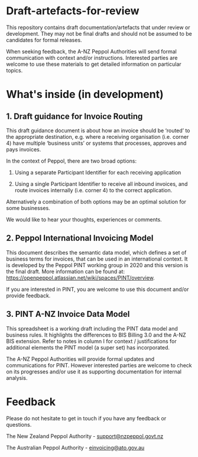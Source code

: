 # Draft-artefacts-for-review
This repository contains draft documentation/artefacts that under review or development. They may not be final drafts and should not be assumed to be candidates for formal releases. 

When seeking feedback, the A-NZ Peppol Authorities will send formal communication with context and/or instructions. 
Interested parties are welcome to use these materials to get detailed information on particular topics. 


# What's inside (in development)

## 1. Draft guidance for Invoice Routing

This draft guidance document is about how an invoice should be ‘routed’ to the appropriate destination, e.g. where a receiving organisation (i.e. corner 4) have multiple ‘business units’ or systems that processes, approves and pays invoices.

In the context of Peppol, there are two broad options:
1.	Using a separate Participant Identifier for each receiving application

2.	Using a single Participant Identifier to receive all inbound invoices, and route invoices internally (i.e. corner 4) to the correct application. 

Alternatively a combination of both options may be an optimal solution for some businesses.  

We would like to hear your thoughts, experiences or comments.  

## 2. Peppol International Invoicing Model

This document describes the semantic data model, which defines a set of business terms for invoices, that can be used in an international context. 
It is developed by the Peppol PINT working group in 2020 and this version is the final draft.  More information can be found at: https://openpeppol.atlassian.net/wiki/spaces/PINT/overview. 

If you are interested in PINT, you are welcome to use this document and/or provide feedback. 


## 3. PINT A-NZ Invoice Data Model

This spreadsheet is a working draft including the PINT data model and business rules.   It highlights the differences to BIS Billing 3.0 and the A-NZ BIS extension.
Refer to notes in column I for context / justifications for additional elements the PINT model (a super set) has incorporated. 

The A-NZ Peppol Authorities will provide formal updates and communications for PINT. However interested parties are welcome to check on its progresses and/or use it as supporting documentation for internal analysis.   


# Feedback

Please do not hesitate to get in touch if you have any feedback or questions.

The New Zealand Peppol Authority - support@nzpeppol.govt.nz

The Australian Peppol Authority - einvoicing@ato.gov.au

